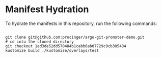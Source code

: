 
# Manifest Hydration

To hydrate the manifests in this repository, run the following commands:

```shell

git clone git@github.com:procinger/argo-git-promoter-demo.git
# cd into the cloned directory
git checkout 1ed3de52dd570484b1cabb6ab07729c9cb305484
kustomize build ./kustomize/overlays/test
```